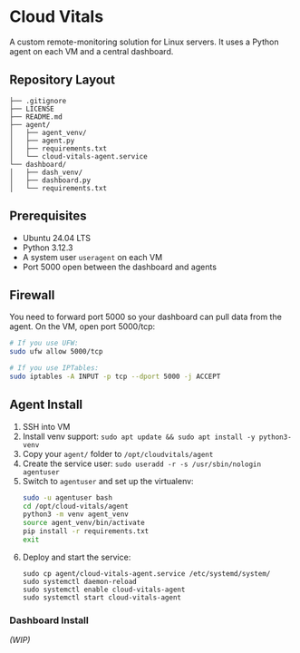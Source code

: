 # Cloud Vitals

A custom remote-monitoring solution for Linux servers.
It uses a Python agent on each VM and a central dashboard.

## Repository Layout
```
├── .gitignore
├── LICENSE
├── README.md
├── agent/
│   ├── agent_venv/
│   ├── agent.py
│   ├── requirements.txt
│   └── cloud-vitals-agent.service
└── dashboard/
│   ├── dash_venv/
│   ├── dashboard.py
│   └── requirements.txt
```

## Prerequisites
- Ubuntu 24.04 LTS 
- Python 3.12.3
- A system user `useragent` on each VM
- Port 5000 open between the dashboard and agents

## Firewall
You need to forward port 5000 so your dashboard can pull data from the agent.
On the VM, open port 5000/tcp:
```bash
# If you use UFW:
sudo ufw allow 5000/tcp

# If you use IPTables:
sudo iptables -A INPUT -p tcp --dport 5000 -j ACCEPT
```

## Agent Install
1. SSH into VM
2. Install venv support: `sudo apt update && sudo apt install -y python3-venv`
3. Copy your `agent/` folder to `/opt/cloudvitals/agent`
4. Create the service user: `sudo useradd -r -s /usr/sbin/nologin agentuser`
5. Switch to `agentuser` and set up the virtualenv:
   ```bash
   sudo -u agentuser bash
   cd /opt/cloud-vitals/agent
   python3 -m venv agent_venv
   source agent_venv/bin/activate
   pip install -r requirements.txt
   exit
   ```
6. Deploy and start the service:
   ```
   sudo cp agent/cloud-vitals-agent.service /etc/systemd/system/
   sudo systemctl daemon-reload
   sudo systemctl enable cloud-vitals-agent
   sudo systemctl start cloud-vitals-agent
   ```

### Dashboard Install
*(WIP)*
